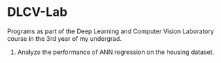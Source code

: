 # DLCV-Lab
Programs as part of the Deep Learning and Computer Vision Laboratory course in the 3rd year of my undergrad.

1. Analyze the performance of ANN regression on the housing dataset.
